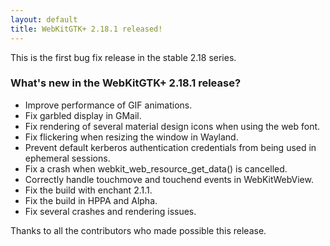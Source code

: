```yaml
---
layout: default
title: WebKitGTK+ 2.18.1 released!
---
```


This is the first bug fix release in the stable 2.18 series.

### What's new in the WebKitGTK+ 2.18.1 release?

 - Improve performance of GIF animations.
 - Fix garbled display in GMail.
 - Fix rendering of several material design icons when using the web font.
 - Fix flickering when resizing the window in Wayland.
 - Prevent default kerberos authentication credentials from being used in ephemeral sessions.
 - Fix a crash when webkit_web_resource_get_data() is cancelled.
 - Correctly handle touchmove and touchend events in WebKitWebView.
 - Fix the build with enchant 2.1.1.
 - Fix the build in HPPA and Alpha.
 - Fix several crashes and rendering issues.

Thanks to all the contributors who made possible this release.
